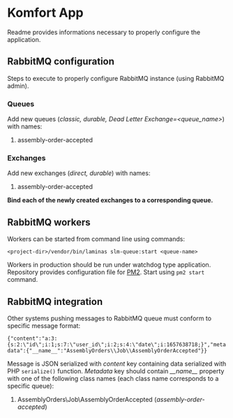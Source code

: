# Komfort App

Readme provides informations necessary to properly configure the application.

## RabbitMQ configuration

Steps to execute to properly configure RabbitMQ instance (using RabbitMQ admin).

### Queues

Add new queues (*classic, durable, Dead Letter Exchange=<queue_name>*) with names:

1. assembly-order-accepted

### Exchanges

Add new exchanges (*direct, durable*) with names:

1. assembly-order-accepted

**Bind each of the newly created exchanges to a corresponding queue.**

## RabbitMQ workers

Workers can be started from command line using commands:

``<project-dir>/vendor/bin/laminas slm-queue:start <queue-name>``

Workers in production should be run under watchdog type application.
Repository provides configuration file for [PM2](https://pm2.keymetrics.io/). Start using ``pm2 start`` command.

## RabbitMQ integration

Other systems pushing messages to RabbitMQ queue must conform to specific message format:

``{"content":"a:3:{s:2:\"id\";i:1;s:7:\"user_id\";i:2;s:4:\"date\";i:1657638718;}","metadata":{"__name__":"AssemblyOrders\\Job\\AssemblyOrderAccepted"}}
``

Message is JSON serialized with *content* key containing data serialized with PHP ``serialize()`` function.
*Metadata* key should contain *\_\_name\_\_* property with one of the following class names (each class name corresponds
to a
specific queue):

1. AssemblyOrders\Job\AssemblyOrderAccepted (*assembly-order-accepted*)
